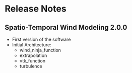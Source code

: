 Release Notes
=============

Spatio-Temporal Wind Modeling 2.0.0
---------------
- First version of the software
- Initial Architecture:
   * wind_ninja_function
   * extrapolation
   * vtk_function
   * turbulence
